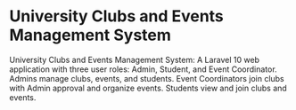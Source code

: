 # University Clubs and Events Management System
 University Clubs and Events Management System: A Laravel 10 web application with three user roles: Admin, Student, and Event Coordinator. Admins manage clubs, events, and students. Event Coordinators join clubs with Admin approval and organize events. Students view and join clubs and events.
